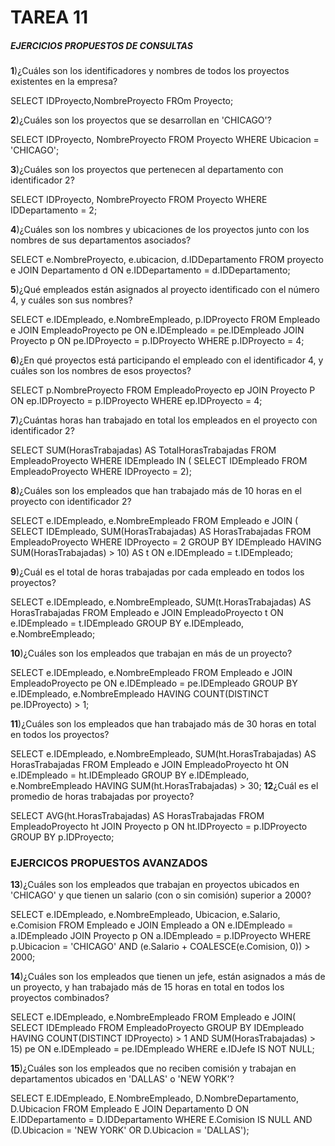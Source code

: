 # TAREA 11
##### EJERCICIOS PROPUESTOS DE CONSULTAS
**1**)¿Cuáles son los identificadores y nombres de todos los proyectos existentes en la empresa?
> 
SELECT IDProyecto,NombreProyecto
FROm Proyecto;

**2**)¿Cuáles son los proyectos que se desarrollan en 'CHICAGO'?
> 
SELECT IDProyecto, NombreProyecto
FROM Proyecto
WHERE Ubicacion = 'CHICAGO';

**3**)¿Cuáles son los proyectos que pertenecen al departamento con identificador 2?
> 
SELECT IDProyecto, NombreProyecto
FROM Proyecto
WHERE IDDepartamento = 2;

**4**)¿Cuáles son los nombres y ubicaciones de los proyectos junto con los nombres de sus departamentos asociados?
> 
SELECT e.NombreProyecto, e.ubicacion, d.IDDepartamento
FROM proyecto e
JOIN Departamento d ON e.IDDepartamento = d.IDDepartamento;

**5**)¿Qué empleados están asignados al proyecto identificado con el número 4, y cuáles son sus nombres?
> 
SELECT e.IDEmpleado, e.NombreEmpleado, p.IDProyecto
FROM Empleado e
JOIN EmpleadoProyecto pe ON e.IDEmpleado = pe.IDEmpleado
JOIN Proyecto p ON pe.IDProyecto = p.IDProyecto
WHERE p.IDProyecto = 4;

**6**)¿En qué proyectos está participando el empleado con el identificador 4, y cuáles son los nombres de esos proyectos?
> 
SELECT p.NombreProyecto
FROM EmpleadoProyecto ep
JOIN Proyecto P ON ep.IDProyecto = p.IDProyecto
WHERE ep.IDProyecto = 4;

**7**)¿Cuántas horas han trabajado en total los empleados en el proyecto con identificador 2?
> 
SELECT SUM(HorasTrabajadas) AS TotalHorasTrabajadas
FROM EmpleadoProyecto
WHERE IDEmpleado IN (
SELECT IDEmpleado
FROM EmpleadoProyecto
WHERE IDProyecto = 2);

**8**)¿Cuáles son los empleados que han trabajado más de 10 horas en el proyecto con identificador 2?
> 
SELECT e.IDEmpleado, e.NombreEmpleado
FROM Empleado e
JOIN (
SELECT IDEmpleado, SUM(HorasTrabajadas) AS HorasTrabajadas
FROM EmpleadoProyecto
WHERE IDProyecto = 2
GROUP BY IDEmpleado
HAVING SUM(HorasTrabajadas) > 10) AS t ON e.IDEmpleado = t.IDEmpleado;

**9**)¿Cuál es el total de horas trabajadas por cada empleado en todos los proyectos?
> 
SELECT e.IDEmpleado, e.NombreEmpleado, SUM(t.HorasTrabajadas) AS HorasTrabajadas
FROM Empleado e
JOIN EmpleadoProyecto t ON e.IDEmpleado = t.IDEmpleado
GROUP BY e.IDEmpleado, e.NombreEmpleado;

**10**)¿Cuáles son los empleados que trabajan en más de un proyecto?
> 
SELECT e.IDEmpleado, e.NombreEmpleado
FROM Empleado e
JOIN EmpleadoProyecto pe ON e.IDEmpleado = pe.IDEmpleado
GROUP BY e.IDEmpleado, e.NombreEmpleado
HAVING COUNT(DISTINCT pe.IDProyecto) > 1;

**11**)¿Cuáles son los empleados que han trabajado más de 30 horas en total en todos los proyectos?
> 
SELECT e.IDEmpleado, e.NombreEmpleado, SUM(ht.HorasTrabajadas) AS HorasTrabajadas
FROM Empleado e
JOIN EmpleadoProyecto ht ON e.IDEmpleado = ht.IDEmpleado
GROUP BY e.IDEmpleado, e.NombreEmpleado
HAVING SUM(ht.HorasTrabajadas) > 30;
**12**¿Cuál es el promedio de horas trabajadas por proyecto?
> 
SELECT AVG(ht.HorasTrabajadas) AS HorasTrabajadas
FROM EmpleadoProyecto ht
JOIN Proyecto p ON ht.IDProyecto = p.IDProyecto
GROUP BY p.IDProyecto;


### EJERCICOS PROPUESTOS AVANZADOS
**13**)¿Cuáles son los empleados que trabajan en proyectos ubicados en 'CHICAGO' y que tienen un salario (con o sin comisión) superior a 2000?
> 
SELECT e.IDEmpleado, e.NombreEmpleado, Ubicacion, e.Salario, e.Comision
FROM Empleado e
JOIN Empleado a ON e.IDEmpleado = a.IDEmpleado
JOIN Proyecto p ON a.IDEmpleado = p.IDProyecto
WHERE p.Ubicacion = 'CHICAGO' AND (e.Salario + COALESCE(e.Comision, 0)) > 2000;

**14**)¿Cuáles son los empleados que tienen un jefe, están asignados a más de un proyecto, y han trabajado más de 15 horas en total en todos los proyectos combinados?
> 
SELECT e.IDEmpleado, e.NombreEmpleado
FROM Empleado e
JOIN(
SELECT IDEmpleado
FROM EmpleadoProyecto
GROUP BY IDEmpleado
HAVING COUNT(DISTINCT IDProyecto) > 1
AND SUM(HorasTrabajadas) > 15)
pe ON e.IDEmpleado = pe.IDEmpleado
WHERE e.IDJefe IS NOT NULL;

**15**)¿Cuáles son los empleados que no reciben comisión y trabajan en departamentos ubicados en 'DALLAS' o 'NEW YORK'?
> 
SELECT E.IDEmpleado, E.NombreEmpleado, D.NombreDepartamento, D.Ubicacion
FROM Empleado E
JOIN Departamento D ON E.IDDepartamento = D.IDDepartamento
WHERE  E.Comision IS NULL AND (D.Ubicacion = 'NEW YORK' OR D.Ubicacion = 'DALLAS');

